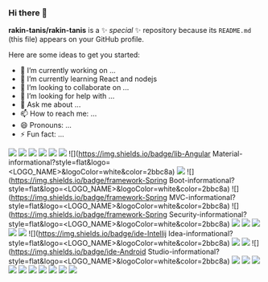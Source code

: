 ### Hi there 👋


**rakin-tanis/rakin-tanis** is a ✨ _special_ ✨ repository because its `README.md` (this file) appears on your GitHub profile.

Here are some ideas to get you started:

- 🔭 I’m currently working on ...
- 🌱 I’m currently learning React and nodejs
- 👯 I’m looking to collaborate on ...
- 🤔 I’m looking for help with ...
- 💬 Ask me about ...
- 📫 How to reach me: ...
- 😄 Pronouns: ...
- ⚡ Fun fact: ...


![](https://img.shields.io/badge/lang-JAVA-informational?style=flat&logo=<LOGO_NAME>&logoColor=white&color=2bbc8a)
![](https://img.shields.io/badge/lang-Typescript-informational?style=flat&logo=<LOGO_NAME>&logoColor=white&color=2bbc8a)
![](https://img.shields.io/badge/lang-JavaScript-informational?style=flat&logo=<LOGO_NAME>&logoColor=white&color=2bbc8a)
![](https://img.shields.io/badge/lang-Dart-informational?style=flat&logo=<LOGO_NAME>&logoColor=white&color=2bbc8a)
![](https://img.shields.io/badge/lang-HTML-informational?style=flat&logo=<LOGO_NAME>&logoColor=white&color=2bbc8a)
![](https://img.shields.io/badge/lang-CSS-informational?style=flat&logo=<LOGO_NAME>&logoColor=white&color=2bbc8a)
![](https://img.shields.io/badge/lib-Angular Material-informational?style=flat&logo=<LOGO_NAME>&logoColor=white&color=2bbc8a)
![](https://img.shields.io/badge/lib-Bootstrap-informational?style=flat&logo=<LOGO_NAME>&logoColor=white&color=2bbc8a)
![](https://img.shields.io/badge/framework-Spring Boot-informational?style=flat&logo=<LOGO_NAME>&logoColor=white&color=2bbc8a)
![](https://img.shields.io/badge/framework-Spring MVC-informational?style=flat&logo=<LOGO_NAME>&logoColor=white&color=2bbc8a)
![](https://img.shields.io/badge/framework-Spring Security-informational?style=flat&logo=<LOGO_NAME>&logoColor=white&color=2bbc8a)
![](https://img.shields.io/badge/framework-Angular-informational?style=flat&logo=<LOGO_NAME>&logoColor=white&color=2bbc8a)
![](https://img.shields.io/badge/framework-Angularjs-informational?style=flat&logo=<LOGO_NAME>&logoColor=white&color=2bbc8a)
![](https://img.shields.io/badge/framework-Flutter-informational?style=flat&logo=<LOGO_NAME>&logoColor=white&color=2bbc8a)
![](https://img.shields.io/badge/db-PostgreSQL-informational?style=flat&logo=<LOGO_NAME>&logoColor=white&color=2bbc8a)
![](https://img.shields.io/badge/db-MySQL-informational?style=flat&logo=<LOGO_NAME>&logoColor=white&color=2bbc8a)
![](https://img.shields.io/badge/ide-Intellij Idea-informational?style=flat&logo=<LOGO_NAME>&logoColor=white&color=2bbc8a)
![](https://img.shields.io/badge/ide-WebStorm-informational?style=flat&logo=<LOGO_NAME>&logoColor=white&color=2bbc8a)
![](https://img.shields.io/badge/ide-VsCode-informational?style=flat&logo=<LOGO_NAME>&logoColor=white&color=2bbc8a)
![](https://img.shields.io/badge/ide-Android Studio-informational?style=flat&logo=<LOGO_NAME>&logoColor=white&color=2bbc8a)
![](https://img.shields.io/badge/ide-Eclipse-informational?style=flat&logo=<LOGO_NAME>&logoColor=white&color=2bbc8a)
![](https://img.shields.io/badge/os-MacOS-informational?style=flat&logo=<LOGO_NAME>&logoColor=white&color=2bbc8a)
![](https://img.shields.io/badge/os-Windows-informational?style=flat&logo=<LOGO_NAME>&logoColor=white&color=2bbc8a)
![](https://img.shields.io/badge/os-Ubuntu-informational?style=flat&logo=<LOGO_NAME>&logoColor=white&color=2bbc8a)
![](https://img.shields.io/badge/other-Docker-informational?style=flat&logo=<LOGO_NAME>&logoColor=white&color=2bbc8a)
![](https://img.shields.io/badge/other-Kubernates-informational?style=flat&logo=<LOGO_NAME>&logoColor=white&color=2bbc8a)
![](https://img.shields.io/badge/other-Jenkins-informational?style=flat&logo=<LOGO_NAME>&logoColor=white&color=2bbc8a)
![](https://img.shields.io/badge/other-Git-informational?style=flat&logo=<LOGO_NAME>&logoColor=white&color=2bbc8a)
![](https://img.shields.io/badge/other-Maven-informational?style=flat&logo=<LOGO_NAME>&logoColor=white&color=2bbc8a)
![](https://img.shields.io/badge/other-Gradle-informational?style=flat&logo=<LOGO_NAME>&logoColor=white&color=2bbc8a)





